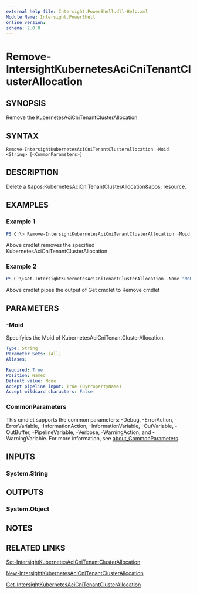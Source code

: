 ```yaml
---
external help file: Intersight.PowerShell.dll-Help.xml
Module Name: Intersight.PowerShell
online version:
schema: 2.0.0
---
```


# Remove-IntersightKubernetesAciCniTenantClusterAllocation

## SYNOPSIS
Remove the KubernetesAciCniTenantClusterAllocation

## SYNTAX

```
Remove-IntersightKubernetesAciCniTenantClusterAllocation -Moid <String> [<CommonParameters>]
```

## DESCRIPTION
Delete a &amp;apos;KubernetesAciCniTenantClusterAllocation&amp;apos; resource.

## EXAMPLES

### Example 1
```powershell
PS C:\> Remove-IntersightKubernetesAciCniTenantClusterAllocation -Moid "xxxxxxxxxxxxxxxxxxxxxxxxxxx"
```
Above cmdlet removes the specified KubernetesAciCniTenantClusterAllocation 

### Example 2
```powershell
PS C:\>Get-IntersightKubernetesAciCniTenantClusterAllocation -Name "MoName"|  Remove-IntersightKubernetesAciCniTenantClusterAllocation
```
Above cmdlet pipes the output of Get cmdlet to Remove cmdlet

## PARAMETERS

### -Moid
Specifyies the Moid of KubernetesAciCniTenantClusterAllocation.

```yaml
Type: String
Parameter Sets: (All)
Aliases:

Required: True
Position: Named
Default value: None
Accept pipeline input: True (ByPropertyName)
Accept wildcard characters: False
```

### CommonParameters
This cmdlet supports the common parameters: -Debug, -ErrorAction, -ErrorVariable, -InformationAction, -InformationVariable, -OutVariable, -OutBuffer, -PipelineVariable, -Verbose, -WarningAction, and -WarningVariable. For more information, see [about_CommonParameters](http://go.microsoft.com/fwlink/?LinkID=113216).

## INPUTS

### System.String

## OUTPUTS

### System.Object
## NOTES

## RELATED LINKS

[Set-IntersightKubernetesAciCniTenantClusterAllocation](./Set-IntersightKubernetesAciCniTenantClusterAllocation.md)

[New-IntersightKubernetesAciCniTenantClusterAllocation](./New-IntersightKubernetesAciCniTenantClusterAllocation.md)

[Get-IntersightKubernetesAciCniTenantClusterAllocation](./Get-IntersightKubernetesAciCniTenantClusterAllocation.md)

